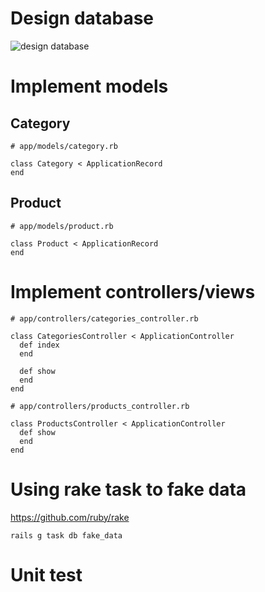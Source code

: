 # Design database

![design database](https://cacoo.com/diagrams/0lpzpe7Wgiif3xTI-7C373.png)

# Implement models

## Category
```
# app/models/category.rb

class Category < ApplicationRecord
end
```

## Product
```
# app/models/product.rb

class Product < ApplicationRecord
end
```


# Implement controllers/views

```
# app/controllers/categories_controller.rb

class CategoriesController < ApplicationController
  def index
  end

  def show
  end
end
```

```
# app/controllers/products_controller.rb

class ProductsController < ApplicationController
  def show
  end
end
```

# Using rake task to fake data
https://github.com/ruby/rake

```
rails g task db fake_data
```

# Unit test
